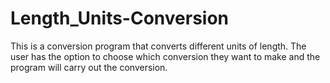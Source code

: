 # Length_Units-Conversion
This is a conversion program that converts different units of length. The user has the option to choose which conversion they want to make and the program will carry out the conversion.

